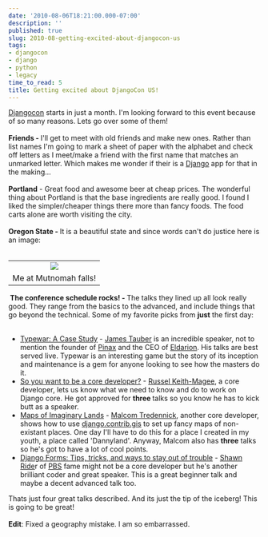 ```yaml
---
date: '2010-08-06T18:21:00.000-07:00'
description: ''
published: true
slug: 2010-08-getting-excited-about-djangocon-us
tags:
- djangocon
- django
- python
- legacy
time_to_read: 5
title: Getting excited about DjangoCon US!
---
```


<a href="http://djangocon.us/">Djangocon</a> starts in just a month. I'm looking forward to this event because of so many reasons. Lets go over some of them!<br /><br /><b>Friends -&nbsp;</b>I'll get to meet with old friends and make new ones. Rather than list names I'm going to mark a sheet of paper with the alphabet and check off letters as I meet/make a friend with the first name that matches an unmarked letter. Which makes me wonder if their is a <a href="http://djangoproject.com/">Django</a> app for that in the making...<br /><br /><b>Portland</b> - Great food and awesome beer at cheap prices. The wonderful thing about Portland is that the base ingredients are really good. I found I liked the simpler/cheaper things there more than fancy foods. The food carts alone are worth visiting the city.<br /><br /><b>Oregon State - </b>It is a beautiful state and since words can't do justice here is an image:<br /><br /><table align="center" cellpadding="0" cellspacing="0" class="tr-caption-container" style="margin-left: auto; margin-right: auto; text-align: center;"><tbody><tr><td style="text-align: center;"><a href="http://farm3.static.flickr.com/2656/3897946209_386ea300bc_m_d.jpg" style="margin-left: auto; margin-right: auto;"><img border="0" src="http://farm3.static.flickr.com/2656/3897946209_386ea300bc_m_d.jpg" /></a></td></tr><tr><td class="tr-caption" style="text-align: center;">Me at Mutnomah falls!</td></tr></tbody></table><b>&nbsp;The conference schedule rocks! - </b>The talks they lined up all look really good. They range from the basics to the advanced, and include things that go beyond the technical. Some of my favorite picks from <b>just</b> the first day:<br /><br /><ul><li><a href="http://djangocon.us/schedule/sessions/3/">Typewar: A Case Study</a> - <a href="http://jtauber.com/">James Tauber</a> is an incredible speaker, not to mention the founder of <a href="http://pinaxproject.com/">Pinax</a> and the CEO of <a href="http://eldarion.com/">Eldarion</a>. His talks are best served live. Typewar is an interesting game but the story of its inception and maintenance is a gem for anyone looking to see how the masters do it.</li><li><a href="http://djangocon.us/schedule/sessions/5/">So you want to be a core developer?</a> - <a href="http://cecinestpasun.com/">Russel Keith-Magee</a>, a core developer, lets us know what we need to know and do to work on Django core. He got approved for <b>three </b>talks so you know he has to kick butt as a speaker.</li><li><a href="http://djangocon.us/schedule/sessions/7/">Maps of Imaginary Lands</a> - <a href="http://djangocon.us/speaker/profile/58/">Malcom Tredennick</a>, another core developer, shows how to use <a href="http://docs.djangoproject.com/en/dev/ref/contrib/gis/">django.contrib.gis</a> to set up fancy maps of non-existant places. One day I'll have to do this for a place I created in my youth, a place called 'Dannyland'. Anyway, Malcom also has&nbsp;<b>three</b> talks so he's got to have a lot of cool points.</li><li><a href="http://djangocon.us/schedule/sessions/8/">Django Forms: Tips, tricks, and ways to stay out of trouble</a> - <a href="http://shawnrider.com/">Shawn Ride</a>r of <a href="http://pbs.org/">PBS</a>&nbsp;fame might not be a core developer but he's another brilliant coder and great speaker. This is a great beginner talk and maybe a decent advanced talk too.</li></ul><div>Thats just four great talks described. And its just the tip of the iceberg! This is going to be great!<br /><br /><b>Edit</b>: Fixed a geography mistake. I am so&nbsp;embarrassed.</div>